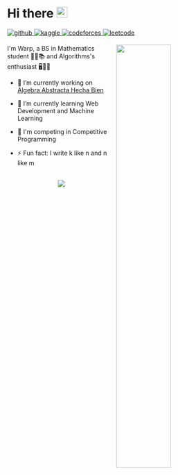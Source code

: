 # Hi there <img src="https://media.giphy.com/media/hvRJCLFzcasrR4ia7z/giphy.gif" width="25px">

<a href="https://github.com/rishavanand" target="_blank">
<img src=https://img.shields.io/badge/github-%2324292e.svg?&style=for-the-badge&logo=github&logoColor=white alt=github style="margin-bottom: 5px;" />
</a>
<a href="https://www.kaggle.com/wharpxd" target="_blank">
<img src=https://img.shields.io/badge/kaggle-%2344BAE8.svg?&style=for-the-badge&logo=kaggle&logoColor=white alt=kaggle style="margin-bottom: 5px;" />
</a>
<a href="https://codeforces.com/profile/wharp" target="_blank">
<img src=https://img.shields.io/badge/Codeforces-445f9d?style=for-the-badge&logo=Codeforces&logoColor=white alt=codeforces style="margin-bottom: 5px;" />
</a>
<a href="https://leetcode.com/Wh4rp/" target="_blank">
<img src=https://img.shields.io/badge/LeetCode-000000?style=for-the-badge&logo=LeetCode&logoColor=#d16c06 alt=leetcode style="margin-bottom: 5px;" />
</a>

<br/>

[<img align="right" width="50%" src="https://github-readme-stats.vercel.app/api?username=Wh4rp&show_icons=true&count_private=true&hide_border=true">](https://metrics.lecoq.io/ouuan#gh-dark-mode-only)


I'm Warp, a BS in Mathematics student 🔢📏📚 and Algorithms's enthusiast 🖥️🧙‍♂️ 

- 🔭 I’m currently working on [Algebra Abstracta Hecha Bien](https://github.com/Wh4rp/AbstractaHechaBien)  
  

- 🌱 I’m currently learning Web Development and Machine Learning  
  

- 🚩 I'm competing in Competitive Programming  
  

- ⚡ Fun fact: I write k like n and n like m  

<br/>

<div align="center">
<img src="https://komarev.com/ghpvc/?username=Wh4rp&&style=flat-square" align="center" />
</div>